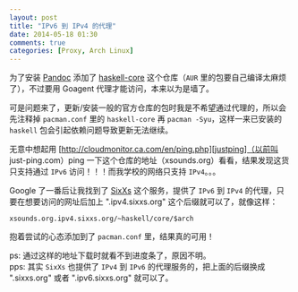 ```yaml
---
layout: post
title: "IPv6 到 IPv4 的代理"
date: 2014-05-18 01:30
comments: true
categories: [Proxy, Arch Linux]
---
```


为了安装 [Pandoc][pandoc] 添加了 [haskell-core][repo] 这个仓库（`AUR` 里的包要自己编译太麻烦了），不过要用 Goagent 代理才能访问，本来以为是墙了。   

可是问题来了，更新/安装一般的官方仓库的包时我是不希望通过代理的，所以会先注释掉 `pacman.conf` 里的 `haskell-core` 再 `pacman -Syu`，这样一来已安装的 `haskell` 包会引起依赖问题导致更新无法继续。   

无意中想起用 [http://cloudmonitor.ca.com/en/ping.php][justping]（以前叫 just-ping.com）ping 一下这个仓库的地址（xsounds.org）看看，结果发现这货只支持通过 `IPv6` 访问！！！而我学校的网络只支持 `IPv4`。。。   

Google 了一番后让我找到了 [SixXs][sixxs] 这个服务，提供了 `IPv6` 到 `IPv4` 的代理，只要在想要访问的网址后加上 ".ipv4.sixxs.org" 这个后缀就可以了，就像这样：
```
xsounds.org.ipv4.sixxs.org/~haskell/core/$arch
```
抱着尝试的心态添加到了 `pacman.conf` 里，结果真的可用！   

ps: 通过这样的地址下载时就看不到进度条了，原因不明。   
pps: 其实 `SixXs` 也提供了 `IPv4` 到 `IPv6` 的代理服务的，把上面的后缀换成 ".sixxs.org" 或者 ".ipv6.sixxs.org" 就可以了。



[pandoc]: http://johnmacfarlane.net/pandoc/
[repo]: https://wiki.archlinux.org/index.php/Unofficial_user_repositories#haskell-core
[justping]: http://cloudmonitor.ca.com/en/ping.php
[sixxs]: https://www.sixxs.net/tools/gateway/
